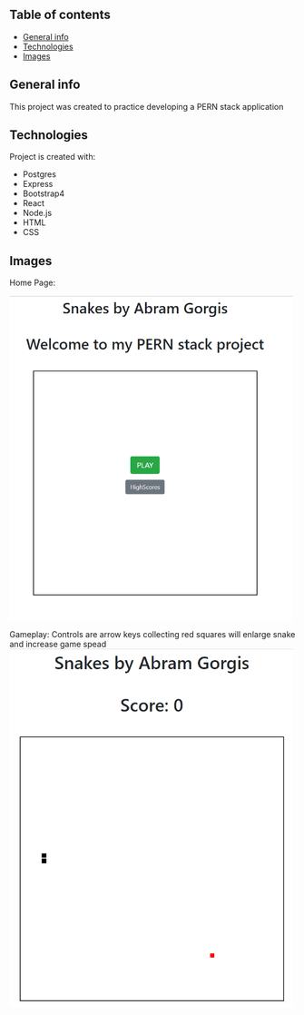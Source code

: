## Table of contents
* [General info](#general-info)
* [Technologies](#technologies)
* [Images](#images)

## General info
This project was created to practice developing a PERN stack application
	
## Technologies
Project is created with:
* Postgres
* Express
* Bootstrap4
* React
* Node.js
* HTML
* CSS

## Images
Home Page:

<img src= "images/Capture.PNG" width="500">

Gameplay:
Controls are arrow keys collecting red squares will enlarge snake and increase game spead
<img src= "images/Capture7.PNG" width="500">
